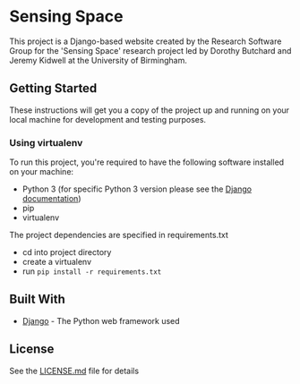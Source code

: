 # Sensing Space

This project is a Django-based website created by the Research Software Group for the 'Sensing Space' research project led by Dorothy Butchard and Jeremy Kidwell at the University of Birmingham.

## Getting Started

These instructions will get you a copy of the project up and running on your local machine for development and testing purposes.

### Using virtualenv

To run this project, you're required to have the following software installed on your machine:

* Python 3 (for specific Python 3 version please see the [Django documentation](https://www.djangoproject.com/))
* pip
* virtualenv

The project dependencies are specified in requirements.txt

* cd into project directory
* create a virtualenv
* run `pip install -r requirements.txt`

## Built With

* [Django](https://www.djangoproject.com/) - The Python web framework used

## License

See the [LICENSE.md](LICENSE.md) file for details
